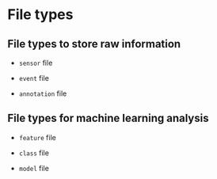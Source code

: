 # File types

## File types to store raw information

* `sensor` file

* `event` file

* `annotation` file

## File types for machine learning analysis
* `feature` file

* `class` file

* `model` file